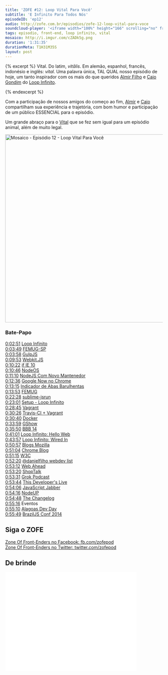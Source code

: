 ```yaml
---
title: 'ZOFE #12: Loop Vital Para Você'
subtitle: 'E Infinito Para Todos Nós'
episodeID: 'ep12'
audio: http://zofe.com.br/episodios/zofe-12-loop-vital-para-voce
soundcloud-player: '<iframe width="100%" height="166" scrolling="no" frameborder="no" src="https://w.soundcloud.com/player/?url=https%3A//api.soundcloud.com/tracks/155521409%3Fsecret_token%3Ds-82kMk&amp;color=ff5500&amp;auto_play=false&amp;hide_related=true&amp;show_artwork=true&amp;show_comments=false&amp;show_user=false&amp;show_reposts=false"></iframe>'
tags: episodio, front-end, loop infinito, vital
mosaico: http://i.imgur.com/cZADk5g.png
duration: '1:31:35'
durationMeta: T1H31M35S
layout: post
---
```


{% excerpt %}
Vital. Do latim, *vitālis*. Em alemão, espanhol, francês, indonésio e inglês: *vital*. Uma palavra única, TAL QUAL nosso episódio de hoje, um tanto inspirador com os mais do que queridos [Almir Filho](https://twitter.com/almirfilho) e [Caio Gondim](https://twitter.com/caio_gondim) do [Loop Infinito](http://loopinfinito.com.br).

{% endexcerpt %}

Com a participação de nossos amigos do começo ao fim, [Almir](https://twitter.com/almirfilho) e [Caio](https://twitter.com/caio_gondim) compartilham sua experiência e trajetória, com bom humor e participação de um público ESSENCIAL para o episódio.

Um grande abraço para o [Vital](https://twitter.com/vitallyma) que se fez sem igual para um episódio animal, além de muito legal.


<img title="Mosaico - Episódio 12 - Loop Vital Para Você" src="http://i.imgur.com/cZADk5g.png" class="mosaico" alt="Mosaico - Episódio 12 - Loop Vital Para Você" width="600" height="600">


### Bate-Papo

[0:02:51](#t=0:2:51) [Loop Infinito](http://loopinfinito.com.br)<br>
[0:03:49](#t=0:3:49) [FEMUG-SP](http://bit.ly/FEMUG-SP)<br>
[0:03:58](#t=0:3:58) [GulpJS](http://gulpjs.com)<br>
[0:09:53](#t=0:9:53) [Webkit.JS](https://github.com/trevorlinton/webkit.js)<br>
[0:10:22](#t=0:10:22) [if IE 10](https://twitter.com/sindresorhus/status/423899098094125056)<br>
[0:10:46](#t=0:10:46) [NodeOS](http://node-os.com/)<br>
[0:11:10](#t=0:11:10) [NodeJS Com Novo Mantenedor](http://blog.nodejs.org/2014/01/15/the-next-phase-of-node-js/)<br>
[0:12:36](#t=0:12:36) [Google Now no Chrome](http://techcrunch.com/2014/01/16/google-now-makes-a-desktop-appearance-in-chrome-canary/)<br>
[0:13:15](#t=0:13:15) [Indicador de Abas Barulhentas](http://chrome.blogspot.com.br/2013/11/track-down-those-noisy-tabs.html)<br>
[0:13:53](#t=0:13:53) [FEMUG](https://github.com/braziljs/femug)<br>
[0:22:28](#t=0:22:28) [sublime-jsrun](https://github.com/sindresorhus/sublime-jsrun)<br>
[0:23:01](#t=0:23:01) [Setup - Loop Infinito](http://setup.loopinfinito.com.br)<br>
[0:28:45](#t=0:28:45) [Vagrant](http://vagrantup.com)<br>
[0:30:26](#t=0:30:26) [Travis-CI + Vagrant](http://about.travis-ci.org/fr/docs/user/ci-environment/)<br>
[0:30:40](#t=0:30:40) [Docker](https://www.docker.io/)<br>
[0:33:59](#t=0:33:59) [GShow](http://gshow.globo.com/)<br>
[0:35:50](#t=0:35:50) [BBB 14](http://gshow.globo.com/bbb/bbb14/)<br>
[0:41:01](#t=0:41:01) [Loop Infinito: Hello Web](http://loopinfinito.com.br/2012/04/01/hello-web/)<br>
[0:43:57](#t=0:43:57) [Loop Infinito: Wired In](http://wiredin.loopinfinito.com.br)<br>
[0:50:57](#t=0:50:57) [Blogs Mozilla](https://hacks.mozilla.org/)<br>
[0:51:04](#t=0:51:04) [Chrome Blog](http://chrome.blogspot.com.br/)<br>
[0:51:15](#t=0:51:15) [W3C](http://w3c.org)<br>
[0:52:20](#t=0:52:20) [@danielfilho webdev list](https://twitter.com/danielfilho/webdev)<br>
[0:53:12](#t=0:53:12) [Web Ahead](http://5by5.tv/webahead)<br>
[0:53:20](#t=0:53:20) [ShopTalk](http://shoptalkshow.com)<br>
[0:53:31](#t=0:53:31) [Grok Podcast](http://www.grokpodcast.com)<br>
[0:53:44](#t=0:53:44) [This Developer's Live](http://thisdeveloperslife.com/)<br>
[0:54:06](#t=0:54:06) [JavaScript Jabber](http://javascriptjabber.com/)<br>
[0:54:16](#t=0:54:16) [NodeUP](http://nodeup.com/)<br>
[0:54:48](#t=0:54:48) [The Changelog](http://thechangelog.com/)<br>
[0:55:16](#t=0:55:16) Eventos<br>
[0:55:10](#t=0:55:10) [Alagoas Dev Day](http://alagoasdevday.com.br)<br>
[0:55:49](#t=0:55:49) [BrazilJS Conf 2014](http://braziljs.com.br/2014)<br>


## Siga o ZOFE

[Zone Of Front-Enders no Facebook: fb.com/zofepod](http://fb.com/zofepod/ "ZOFE no Facebook: fb.com/zofepod")<br>
[Zone Of Front-Enders no Twitter: twitter.com/zofepod](http://twitter.com/zofepod/ "ZOFE no Twitter")<br>

## De brinde

<iframe width="420" height="315" src="//www.youtube.com/embed/-3eBQssbkTc" frameborder="0">   </iframe>
